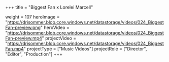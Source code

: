 +++
title = "Biggest Fan x Lorelei Marcell"

weight = 107
heroImage = "https://drisommer.blob.core.windows.net/datastorage/videos/024_BiggestFan-preview.png"
heroVideo = "https://drisommer.blob.core.windows.net/datastorage/videos/024_BiggestFan-preview.mp4"
projectVideo = "https://drisommer.blob.core.windows.net/datastorage/videos/024_BiggestFan.mp4"
projectType = ["Music Videos"]
projectRole = ["Director", "Editor", "Production"]
+++
